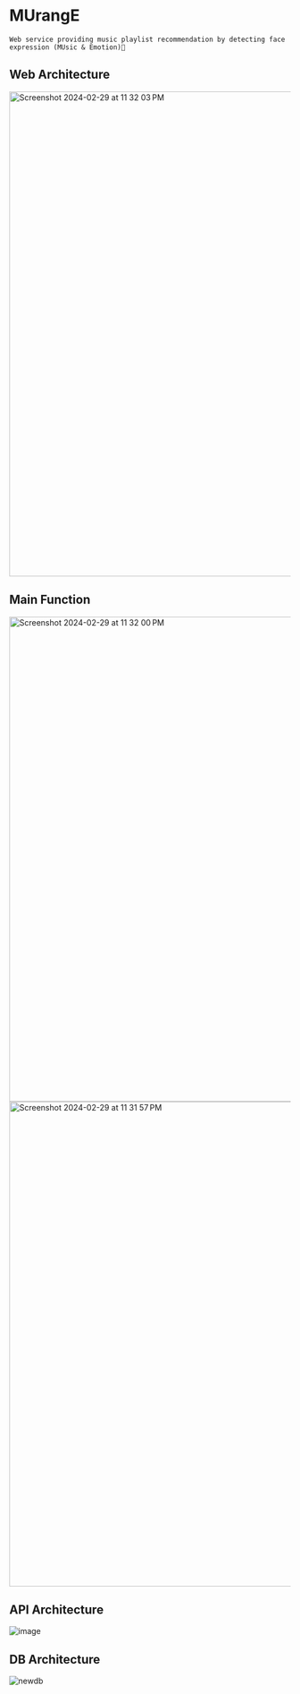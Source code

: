 # MUrangE

<aside>
  
    Web service providing music playlist recommendation by detecting face expression (MUsic & Emotion)🎵
  
</aside>

## Web Architecture

<img width="867" alt="Screenshot 2024-02-29 at 11 32 03 PM" src="https://github.com/sanho-is-coral/MRE/assets/77918183/220402a3-b307-4494-a50b-f7c7fe3c53ea">


## Main Function

<img width="867" alt="Screenshot 2024-02-29 at 11 32 00 PM" src="https://github.com/sanho-is-coral/MRE/assets/77918183/883d524f-4859-431f-b2ba-b69dcb50d7d4">
<img width="867" alt="Screenshot 2024-02-29 at 11 31 57 PM" src="https://github.com/sanho-is-coral/MRE/assets/77918183/d29b69e1-e6aa-425e-8d0b-38c7d013b54d">



## API Architecture

![image](https://user-images.githubusercontent.com/77563814/193088956-a0fe2d42-0d9a-4a52-9389-8b8ac3dbcd8e.png)



## DB Architecture

![newdb](https://user-images.githubusercontent.com/77563814/193088992-321b2c0a-b1bf-4e6e-a0a3-9723bee078ef.png)
